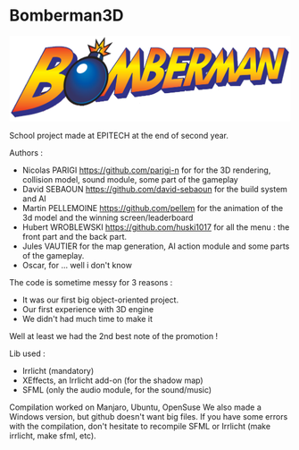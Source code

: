 # Bomberman3D

![alt tag](https://github.com/parigi-n/Bomberman3D/blob/master/media/battlefest_logo.png?raw=true)

School project made at EPITECH at the end of second year.

Authors :

- Nicolas PARIGI https://github.com/parigi-n for for the 3D rendering, collision model, sound module, some part of the gameplay
- David SEBAOUN https://github.com/david-sebaoun for the build system and AI
- Martin PELLEMOINE https://github.com/pellem for the animation of the 3d model and the winning screen/leaderboard
- Hubert WROBLEWSKI https://github.com/huski1017 for all the menu : the front part and the back part.
- Jules VAUTIER for the map generation, AI action module and some parts of the gameplay.
- Oscar, for ... well i don't know

The code is sometime messy for 3 reasons :
- It was our first big object-oriented project.
- Our first experience with 3D engine 
- We didn't had much time to make it

Well at least we had the 2nd best note of the promotion !

Lib used :
- Irrlicht (mandatory)
- XEffects, an Irrlicht add-on (for the shadow map)
- SFML (only the audio module, for the sound/music)

Compilation worked on Manjaro, Ubuntu, OpenSuse
We also made a Windows version, but github doesn't want big files.
If you have some errors with the compilation, don't hesitate to recompile SFML or Irrlicht (make irrlicht, make sfml, etc).


